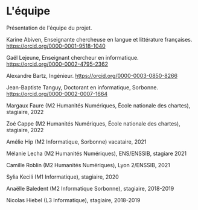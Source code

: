# L'équipe

Présentation de l'équipe du projet.

Karine Abiven, Enseignante chercheuse en langue et littérature françaises. https://orcid.org/0000-0001-9518-1040

Gaël Lejeune, Enseignant chercheur  en informatique. https://orcid.org/0000-0002-4795-2362

Alexandre Bartz, Ingénieur. https://orcid.org/0000-0003-0850-8266

Jean-Baptiste Tanguy, Doctorant en informatique, Sorbonne. https://orcid.org/0000-0002-0007-1664

Margaux Faure (M2 Humanités Numériques, École nationale des chartes), stagiaire, 2022

Zoé Cappe (M2 Humanités Numériques, École nationale des chartes), stagiaire, 2022

Amélie Hip (M2 Informatique, Sorbonne) vacataire, 2021

Mélanie Lecha (M2 Humanités Numériques), ENS/ENSSIB, stagiare 2021

Camille Roblin (M2 Humanités Numériques), Lyon 2/ENSSIB, 2021

Sylia Kecili (M1 Informatique), stagiaire, 2020

Anaëlle Baledent (M2 Informatique Sorbonne), stagiaire, 2018-2019

Nicolas Hiebel (L3 Informatique), stagiaire, 2018-2019

